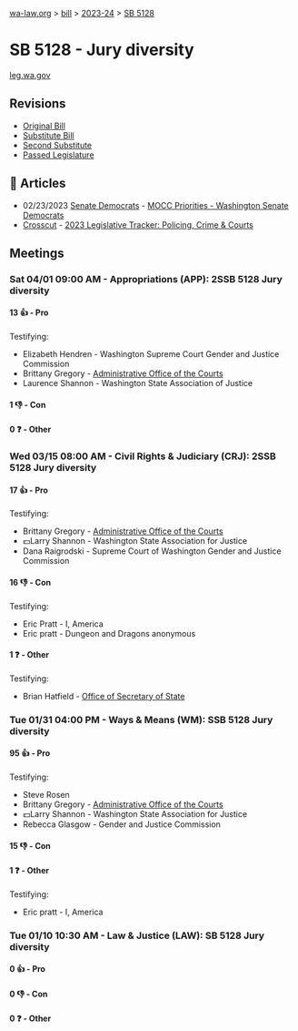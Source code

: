 [wa-law.org](/) > [bill](/bill/) > [2023-24](/bill/2023-24/) > [SB 5128](/bill/2023-24/sb/5128/)

# SB 5128 - Jury diversity
[leg.wa.gov](https://app.leg.wa.gov/billsummary?BillNumber=5128&Year=2023&Initiative=false)

## Revisions
* [Original Bill](1/)
* [Substitute Bill](S/)
* [Second Substitute](S2/)
* [Passed Legislature](S2.PL/)

## 📰 Articles
* 02/23/2023 [Senate Democrats](/org/senate_democrats/) - [MOCC Priorities - Washington Senate Democrats](https://senatedemocrats.wa.gov/moccpriorities/#:~:text=SB%205128)
* [Crosscut](/org/crosscut/) - [2023 Legislative Tracker: Policing, Crime & Courts](https://crosscut.com/voter-guide/2023-legislative-tracker/election/policing-crime-courts#:~:text=Senate%20Bill%205128)

## Meetings
### Sat 04/01 09:00 AM - Appropriations (APP): 2SSB 5128 Jury diversity
#### 13 👍 - Pro
Testifying:
* Elizabeth Hendren - Washington Supreme Court Gender and Justice Commission
* Brittany Gregory - [Administrative Office of the Courts](/org/administrative_office_of_the_courts/)
* Laurence Shannon - Washington State Association of Justice

#### 1 👎 - Con

#### 0 ❓ - Other

### Wed 03/15 08:00 AM - Civil Rights & Judiciary (CRJ): 2SSB 5128 Jury diversity
#### 17 👍 - Pro
Testifying:
* Brittany Gregory - [Administrative Office of the Courts](/org/administrative_office_of_the_courts/)
* 💵Larry Shannon - Washington State Association for Justice
* Dana Raigrodski - Supreme Court of Washington Gender and Justice Commission

#### 16 👎 - Con
Testifying:
* Eric Pratt - I, America
* Eric pratt - Dungeon and Dragons anonymous

#### 1 ❓ - Other
Testifying:
* Brian Hatfield - [Office of Secretary of State](/org/office_of_secretary_of_state/)

### Tue 01/31 04:00 PM - Ways & Means (WM): SSB 5128 Jury diversity
#### 95 👍 - Pro
Testifying:
* Steve Rosen
* Brittany Gregory - [Administrative Office of the Courts](/org/administrative_office_of_the_courts/)
* 💵Larry Shannon - Washington State Association for Justice
* Rebecca Glasgow - Gender and Justice Commission

#### 15 👎 - Con

#### 1 ❓ - Other
Testifying:
* Eric pratt - I, America

### Tue 01/10 10:30 AM - Law & Justice (LAW): SB 5128 Jury diversity
#### 0 👍 - Pro

#### 0 👎 - Con

#### 0 ❓ - Other
